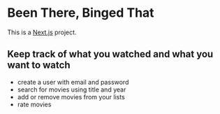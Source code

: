 # Been There, Binged That

This is a [Next.js](https://nextjs.org/) project.

## Keep track of what you watched and what you want to watch

- create a user with email and password
- search for movies using title and year
- add or remove movies from your lists
- rate movies
